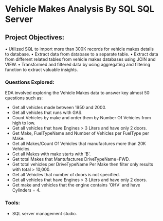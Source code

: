 # Vehicle Makes Analysis By SQL SQL Server

## Project Objectives:
•	Utilized SQL to import more than 300K records for vehicle makes details to database.
•	Extract data from database to a separate table.
•	Extract data from different related tables from vehicle makes databases using JOIN and VIEW.
•	Transformed and filtered data by using aggregating and filtering function to extract valuable insights.

     
### Questions Explored:

EDA involved exploring the Vehicle Makes data to answer key almost 50 questions such as: 

- Get all vehicles made between 1950 and 2000.
- Get all vehicles that runs with GAS.
- Count Vehicles by make and order them by Number Of Vehicles from high to low.
- Get all vehicles that have Engines > 3 Liters and have only 2 doors.
- Get Make, FuelTypeName and Number of Vehicles per FuelType per Make.
- Get all Makes/Count Of Vehicles that manufactures more than 20K Vehicles.
- Get all Makes with make starts with 'B'.
- Get total Makes that Mantufactures DriveTypeName=FWD.
- Get total vehicles per DriveTypeName Per Make then filter only results with total > 10,000.
- Get all Vehicles that number of doors is not specified.
- Get all vehicles that have Engines > 3 Liters and have only 2 doors.
- Get make and vehicles that the engine contains 'OHV' and have Cylinders = 4.


### Tools:
- SQL server management studio.



